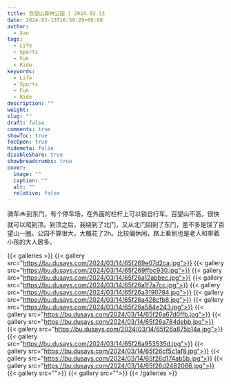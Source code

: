 ```yaml
---
title: 百望山森林公园 | 2024.03.13
date: 2024-03-13T16:59:29+08:00
author:
  - Xan
tags:
  - Life
  - Sports
  - Fun
  - Ride
keywords:
  - Life
  - Sports
  - Fun
  - Ride
description: ""
weight: 
slug: ""
draft: false
comments: true
showToc: true
TocOpen: true
hidemeta: false
disableShare: true
showbreadcrumbs: true
cover:
  image: ""
  caption: ""
  alt: ""
  relative: false
---
```

骑车🚲到东门，有个停车场，在外面的栏杆上可以锁自行车。百望山不高，很快就可以爬到顶。到顶之后，我绕到了北门，又从北门回到了东门，差不多是饶了百望山一圈。公园不算很大，大概花了2h。比较偏休闲，路上看到也是老人和带着小孩的大人居多。

{{< galleries >}}
{{< gallery src="https://bu.dusays.com/2024/03/14/65f269e07d2ca.jpg">}}
{{< gallery src="https://bu.dusays.com/2024/03/14/65f269ffbc930.jpg">}}
{{< gallery src="https://bu.dusays.com/2024/03/14/65f26a12abbec.jpg">}}
{{< gallery src="https://bu.dusays.com/2024/03/14/65f26a1f7a7cc.jpg">}}
{{< gallery src="https://bu.dusays.com/2024/03/14/65f26a3190784.jpg">}}
{{< gallery src="https://bu.dusays.com/2024/03/14/65f26a428cfb8.jpg">}}
{{< gallery src="https://bu.dusays.com/2024/03/14/65f26a584e243.jpg">}}
{{< gallery src="https://bu.dusays.com/2024/03/14/65f26a67d0ffb.jpg">}}
{{< gallery src="https://bu.dusays.com/2024/03/14/65f26a784debb.jpg">}}
{{< gallery src="https://bu.dusays.com/2024/03/14/65f26a875b14a.jpg">}}
{{< gallery src="https://bu.dusays.com/2024/03/14/65f26a953535d.jpg">}}
{{< gallery src="https://bu.dusays.com/2024/03/14/65f26cf5c1af8.jpg">}}
{{< gallery src="https://bu.dusays.com/2024/03/14/65f26d174ab5b.jpg">}}
{{< gallery src="https://bu.dusays.com/2024/03/14/65f26d2482066.jpg">}}
{{< gallery src="">}}
{{< gallery src="">}}
{{< /galleries >}}

